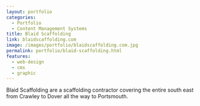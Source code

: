 ```yaml
---
layout: portfolio
categories: 
  - Portfolio
  - Content Management Systems
title: Blaid Scaffolding
link: blaidscaffolding.com
image: /images/portfolio/blaidscaffolding.com.jpg
permalink: portfolio/blaid-scaffolding.html
features:
  - web-design
  - cms
  - graphic
---
```


Blaid Scaffolding are a scaffolding contractor covering the entire south east from Crawley to Dover all the way to Portsmouth.
